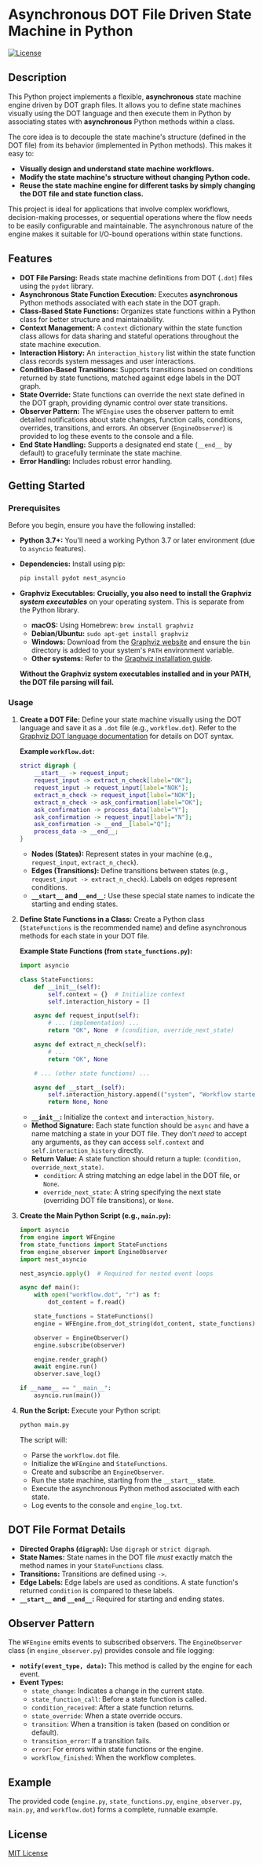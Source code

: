 # Asynchronous DOT File Driven State Machine in Python

[![License](https://img.shields.io/badge/License-MIT-blue.svg)](https://opensource.org/licenses/MIT)

## Description

This Python project implements a flexible, **asynchronous** state machine engine driven by DOT graph files. It allows you to define state machines visually using the DOT language and then execute them in Python by associating states with **asynchronous** Python methods within a class.

The core idea is to decouple the state machine's structure (defined in the DOT file) from its behavior (implemented in Python methods). This makes it easy to:

*   **Visually design and understand state machine workflows.**
*   **Modify the state machine's structure without changing Python code.**
*   **Reuse the state machine engine for different tasks by simply changing the DOT file and state function class.**

This project is ideal for applications that involve complex workflows, decision-making processes, or sequential operations where the flow needs to be easily configurable and maintainable.  The asynchronous nature of the engine makes it suitable for I/O-bound operations within state functions.

## Features

*   **DOT File Parsing:** Reads state machine definitions from DOT (`.dot`) files using the `pydot` library.
*   **Asynchronous State Function Execution:** Executes **asynchronous** Python methods associated with each state in the DOT graph.
*   **Class-Based State Functions:** Organizes state functions within a Python class for better structure and maintainability.
*   **Context Management:**  A `context` dictionary within the state function class allows for data sharing and stateful operations throughout the state machine execution.
*   **Interaction History:**  An `interaction_history` list within the state function class records system messages and user interactions.
*   **Condition-Based Transitions:** Supports transitions based on conditions returned by state functions, matched against edge labels in the DOT graph.
*   **State Override:** State functions can override the next state defined in the DOT graph, providing dynamic control over state transitions.
*   **Observer Pattern:** The `WFEngine` uses the observer pattern to emit detailed notifications about state changes, function calls, conditions, overrides, transitions, and errors.  An observer (`EngineObserver`) is provided to log these events to the console and a file.
*   **End State Handling:** Supports a designated end state (`__end__` by default) to gracefully terminate the state machine.
*   **Error Handling:** Includes robust error handling.

## Getting Started

### Prerequisites

Before you begin, ensure you have the following installed:

*   **Python 3.7+:** You'll need a working Python 3.7 or later environment (due to `asyncio` features).
*   **Dependencies:** Install using pip:

    ```bash
    pip install pydot nest_asyncio
    ```
*   **Graphviz Executables:**  **Crucially, you also need to install the Graphviz *system executables*** on your operating system. This is separate from the Python library.

    *   **macOS:** Using Homebrew: `brew install graphviz`
    *   **Debian/Ubuntu:** `sudo apt-get install graphviz`
    *   **Windows:** Download from the [Graphviz website](https://graphviz.org/download/) and ensure the `bin` directory is added to your system's `PATH` environment variable.
    *   **Other systems:** Refer to the [Graphviz installation guide](https://graphviz.org/download/).

    **Without the Graphviz system executables installed and in your PATH, the DOT file parsing will fail.**

### Usage

1.  **Create a DOT File:** Define your state machine visually using the DOT language and save it as a `.dot` file (e.g., `workflow.dot`). Refer to the [Graphviz DOT language documentation](https://graphviz.org/doc/info/lang.html) for details on DOT syntax.

    **Example `workflow.dot`:**

    ```dot
    strict digraph {
        __start__ -> request_input;
        request_input -> extract_n_check[label="OK"];
        request_input -> request_input[label="NOK"];
        extract_n_check -> request_input[label="NOK"];
        extract_n_check -> ask_confirmation[label="OK"];
        ask_confirmation -> process_data[label="Y"];
        ask_confirmation -> request_input[label="N"];
        ask_confirmation -> __end__[label="Q"];
        process_data -> __end__;
    }
    ```

    *   **Nodes (States):** Represent states in your machine (e.g., `request_input`, `extract_n_check`).
    *   **Edges (Transitions):** Define transitions between states (e.g., `request_input -> extract_n_check`).  Labels on edges represent conditions.
    *   **`__start__` and `__end__`:**  Use these special state names to indicate the starting and ending states.

2.  **Define State Functions in a Class:** Create a Python class (`StateFunctions` is the recommended name) and define asynchronous methods for each state in your DOT file.

    **Example State Functions (from `state_functions.py`):**

    ```python
    import asyncio

    class StateFunctions:
        def __init__(self):
            self.context = {}  # Initialize context
            self.interaction_history = []

        async def request_input(self):
            # ... (implementation) ...
            return "OK", None  # (condition, override_next_state)

        async def extract_n_check(self):
            # ...
            return "OK", None

        # ... (other state functions) ...

        async def __start__(self):
            self.interaction_history.append(("system", "Workflow started."))
            return None, None
    ```

    *   **`__init__`:** Initialize the `context` and `interaction_history`.
    *   **Method Signature:** Each state function should be `async` and have a name matching a state in your DOT file.  They don't *need* to accept any arguments, as they can access `self.context` and `self.interaction_history` directly.
    *   **Return Value:** A state function should return a tuple: `(condition, override_next_state)`.
        *   `condition`: A string matching an edge label in the DOT file, or `None`.
        *   `override_next_state`: A string specifying the next state (overriding DOT file transitions), or `None`.

3.  **Create the Main Python Script (e.g., `main.py`):**

    ```python
    import asyncio
    from engine import WFEngine
    from state_functions import StateFunctions
    from engine_observer import EngineObserver
    import nest_asyncio

    nest_asyncio.apply()  # Required for nested event loops

    async def main():
        with open("workflow.dot", "r") as f:
            dot_content = f.read()

        state_functions = StateFunctions()
        engine = WFEngine.from_dot_string(dot_content, state_functions)

        observer = EngineObserver()
        engine.subscribe(observer)

        engine.render_graph()
        await engine.run()
        observer.save_log()

    if __name__ == "__main__":
        asyncio.run(main())
    ```

4.  **Run the Script:** Execute your Python script:

    ```bash
    python main.py
    ```

    The script will:

    *   Parse the `workflow.dot` file.
    *   Initialize the `WFEngine` and `StateFunctions`.
    *   Create and subscribe an `EngineObserver`.
    *   Run the state machine, starting from the `__start__` state.
    *   Execute the asynchronous Python method associated with each state.
    *   Log events to the console and `engine_log.txt`.

## DOT File Format Details

*   **Directed Graphs (`digraph`):**  Use `digraph` or `strict digraph`.
*   **State Names:** State names in the DOT file *must* exactly match the method names in your `StateFunctions` class.
*   **Transitions:** Transitions are defined using `->`.
*   **Edge Labels:** Edge labels are used as conditions.  A state function's returned `condition` is compared to these labels.
*   **`__start__` and `__end__`:** Required for starting and ending states.

## Observer Pattern

The `WFEngine` emits events to subscribed observers.  The `EngineObserver` class (in `engine_observer.py`) provides console and file logging:

*   **`notify(event_type, data)`:**  This method is called by the engine for each event.
*   **Event Types:**
    *   `state_change`:  Indicates a change in the current state.
    *   `state_function_call`:  Before a state function is called.
    *   `condition_received`: After a state function returns.
    *   `state_override`: When a state override occurs.
    *   `transition`:  When a transition is taken (based on condition or default).
    *   `transition_error`: If a transition fails.
    *   `error`: For errors within state functions or the engine.
    *   `workflow_finished`: When the workflow completes.

## Example

The provided code (`engine.py`, `state_functions.py`, `engine_observer.py`, `main.py`, and `workflow.dot`) forms a complete, runnable example.

## License

[MIT License](https://opensource.org/licenses/MIT)

